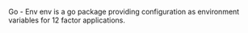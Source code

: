 Go - Env
env is a go package providing configuration as environment variables for 12 factor applications.
